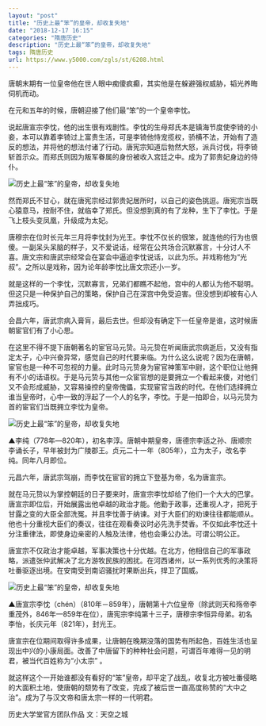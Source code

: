 ```yaml
---
layout: "post"
title: "历史上最“笨”的皇帝，却收复失地"
date: "2018-12-17 16:15"
categories: "隋唐历史"
description: "历史上最“笨”的皇帝，却收复失地"
tags: 隋唐历史
url: https://www.y5000.com/zgls/st/6208.html
---
```






唐朝末期有一位皇帝他在世人眼中痴傻疯癫，其实他是在躲避强权威胁，韬光养晦伺机而动。

在元和五年的时候，唐朝迎接了他们最“笨”的一个皇帝李忱。

说起唐宣宗李忱，他的出生很有戏剧性。李忱的生母郑氏本是镇海节度使李锜的小妾，本可以靠着李锜过上富贵生活，可是李锜他恃宠揽权，骄横不法，开始有了造反的想法，并将他的想法付诸了行动。唐宪宗知道后勃然大怒，派兵讨伐，将李锜斩首示众。而郑氏则因为叛军眷属的身份被收入宫廷之中。成为了郭贵妃身边的侍仆。

![历史上最“笨”的皇帝，却收复失地](/uploads/allimg/161130/6-161130142KK62.JPG)

然而郑氏不甘心，就在唐宪宗经过郭贵妃居所时，以自己的姿色挑逗。唐宪宗当既心猿意马，按耐不住，就临幸了郑氏。但没想到真的有了龙种，生下了李忱。于是飞上枝头变凤凰，升级成为太妃。

唐穆宗在位时长元年三月将李忱封为光王。李忱不仅长的很笨，就连他的行为也很傻。一副呆头呆脑的样子，又不爱说话，经常在公共场合沉默寡言，十分讨人不喜。唐文宗和唐武宗经常会在宴会中逼迫李忱说话，以此为乐。并戏称他为“光叔”。之所以是戏称，因为论年龄李忱比唐文宗还小一岁。

就是这样的一个李忱，沉默寡言，兄弟们都瞧不起他，宫中的人都认为他不聪明。但这只是一种保护自己的策略，保护自己在深宫中免受迫害。但没想到却被有心人弄拙成巧。

会昌六年，唐武宗病入膏肓，最后去世。但却没有确定下一任皇帝是谁，这时候唐朝宦官们有了小心思。

在这里不得不提下唐朝著名的宦官马元贽。马元贽在听闻唐武宗病逝后，又没有指定太子，心中兴奋异常，感觉自己的时代要来临。为什么这么说呢？因为在唐朝，宦官也是一种不可忽视的力量。此时马元贽身为宦官神策军中尉，这个职位让他拥有不小的话语权。于是马元贽与其他一众宦官想的是要拥立一个看起来傻，对他们又不会形成威胁，又容易操控的皇帝傀儡，实现宦官当政的时代。在他们选择拥立谁当皇帝时，心中一致的浮起了一个人的名字，李忱。于是一拍即合，以马元贽为首的宦官们当既拥立李忱为皇帝。

![历史上最“笨”的皇帝，却收复失地](/uploads/allimg/161130/6-161130142S1N0.JPG)

▲李纯（778年―820年），初名李淳。唐朝中期皇帝，唐德宗李适之孙、唐顺宗李诵长子，早年被封为广陵郡王。贞元二十一年（805年），立为太子，改名李纯。同年八月即位。

元昌六年，唐武宗驾崩，而李忱在宦官的拥立下登基为帝，名为唐宣宗。

就在马元贽以为掌控朝廷的日子要来时，唐宣宗李忱却给了他们一个大大的巴掌。唐宣宗即位后，开始展露出他卓越的政治才能。他勤于政事，还重视人才，把死于甘露之变的大臣全部洗冤。并且李忱善于纳谏。对于大臣们的劝谏往往都能顺从。他也十分重视大臣们的奏议，往往在观看奏议时必先洗手焚香。不仅如此李忱还十分注重律法，即使身边亲密的人触及法律，他也会秉公办法。可谓公明公正。

唐宣宗不仅政治才能卓越，军事决策也十分优越。在北方，他相信自己的军事政略，派遣张仲武解决了北方游牧民族的困扰。在河西诸州，以一系列优秀的决策将吐番驱逐出境。在安南受到南诏骚扰时果断出兵，捍卫了国威。

![历史上最“笨”的皇帝，却收复失地](/uploads/allimg/161130/6-161130142U0C7.JPG)

▲唐宣宗李忱（chén）（810年－859年），唐朝第十六位皇帝（除武则天和殇帝李重茂外，846年—859年在位），唐宪宗李纯第十三子，唐穆宗李恒异母弟。初名李怡，长庆元年（821年），封光王。

唐宣宗在位期间取得许多成果，让唐朝在晚期没落的国势有所起色，百姓生活也呈现出中兴的小康局面。改善了中唐留下的种种社会问题，可谓百年难得一见的明君，被当代百姓称为“小太宗”
。

就这样这个一开始谁都没有看好的“笨”皇帝，却平定了战乱，收复北方被吐番侵略的大面积土地，使唐朝的颓势有了改变，完成了被后世一直高度称赞的“大中之治”。成为了与汉文帝和唐太宗一样的一代明君。

历史大学堂官方团队作品 文：天空之城
